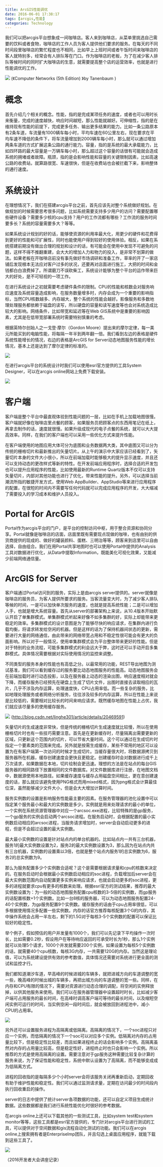 ```yaml
---
title: ArcGIS性能调优
date: 2016-06-01 17:38:17
tags: [arcgis,性能]
categories: Technology
---
```

我们可以把arcgis平台想象成一间咖啡店。客人来到咖啡店，从菜单里挑选自己需要的饮料或者食物，咖啡店的工作人员为客人提供他们要求的服务。在每天的不同时间段里咖啡店的繁忙程度也不相同，比如早上上班时间或者午饭时间来咖啡店的客人就特别多，经常会有人排队等在门口。作为咖啡店的老板，为了在减少客人排队等候时间的同时扩大咖啡店的生意，就需要提高整个店的运营效率，也就是进行性能调优的工作。

![](http://i.imgur.com/QPOFtAN.png)
(《Computer Networks (5th Edition) 》by Tanenbaum )

# 概念 #

首先介绍几个相关的概念。性能，指的是完成某项任务的速度，或者也可以用时长来衡量，完成的速度越快，响应时间越短，那么性能就越好。可伸缩性，指的是在维持现有性能的前提下，完成更多任务、输出更多结果的能力。比如一条公路原本有2条车道，车流量有1000辆车每小时，平均车速在60公里左右，现在要求在平均车速不降低的条件下，将车流量增加到2000辆车每小时，那么就可以通过增加两条车道的方式扩展这条公路的通行能力。容量，指的是系统的最大承载能力，比如四环路的最大容量是一万辆车每小时，那么超过这个容量的话很有可能就会造成系统的拥堵或者故障。瓶颈，指的是会影响性能和容量的关键限制因素，比如高速公路的收费站，就算路很宽、车速很快，但是在收费站也会被拦截下来，影响整体的通行速度。

# 系统设计 #

在理想情况下，我们在搭建arcgis平台之前，首先应该先对整个系统做好规划。在做规划的时候需要思考很多问题，比如系统需要支持多少用户的访问？需要配置哪些硬件设备？需要多少核的cpu支持？用户的工作流都有哪些？工作流的服务时间要多长？系统的容量需要多大？等等。

如果系统设计规划的好的话，能够使资源的利用率最大化，用更少的硬件和花费得到更好的性能和可扩展性，同时也能使用户得到较好的使用体验。相反，如果在系统搭建前期没有做出合理的规划和设计的话，有可能会在使用中发现不可避免的问题，这样不得不推翻重建，会大大的增加人力和物力的投入，是非常不划算的做法。如果老板在开咖啡店前没有事先做好市场调研和准备工作，草率的开了一家店铺后发现根本无法应对客户过多的状况，还要再对店面进行施工，大把的时间和金钱都白白浪费掉了。所谓磨刀不误砍柴工，系统设计能够为整个平台的运作带来巨大的好处，是不可轻视的一项工作。

在进行系统设计之初就需要考虑硬件条件的限制。CPU的性能和核数会对服务响应速度及系统容量造成影响，在服务数量增多时，内存会成为一个重要的影响指标，当然CPU核数越多、内存越大，整个系统的性能会越好。影像服务和多数地理处理服务都依赖于磁盘的读写，所以硬盘的容量和读写速度等也会对系统造成比较大的影响。网络条件，比如带宽和延迟等在Web GIS系统中是重要的影响因素，尤其是在低带宽部署系统时需要特别慎重的考虑。

根据英特尔创始人之一戈登·摩尔（Gordon Moore）提出来的摩尔定律，每一美元所能买到的电脑性能，将每隔一年半到两年翻一倍。我们看到左边的表格是硬件系统性能增长的情况，右边的表格是ArcGIS for Server动态地图服务性能的增长情况，基本上还是达到了摩尔定律的标准的。

![](http://i.imgur.com/ncXbBEi.png)

在进行arcgis平台的系统设计时我们可以使用esri官方提供的工具System Designer，可以在arcgis online网站上免费下载安装。

![](http://i.imgur.com/xmoiQwd.png)

# 客户端 #

客户端是整个平台中最直观体验到性能问题的一层，比如在手机上加载地图很慢。客户端就好像在咖啡店里点餐的顾客，如果服务员把顾客点的东西用笔记在纸上，再拿去制作的话，速度就很慢。如果升级成现代的电子点餐的系统，就可以大大提高效率。同样，在我们的客户端也可以采用一些优化方式来提升性能。

在客户端使用的地图应用大体可分为底图和业务数据两大类，其中底图又可以分为传统的栅格切片和最新推出的矢量切片。从上午的演示中大家应该已经看到了，矢量切片本身的文件大小很小，所以在前端加载时能够极大的提升显示速度，并且还可以支持动态的更改样式等新的特性。在开发前端应用程序时，选择合适的开发包也可以提升应用程序的性能，比如使用最新的Runtime Quartz版本不仅可以支持矢量切片，内部对其他功能也进行了优化，带来性能的提升。另外，可以选择当前潮流所指的敏捷开发方式，使用Web AppBuilder、AppStudio等来进行应用程序的配置，在很短的时间内不需要写任何代码就可以完成应用程序的开发，大大缩减了需要投入的学习成本和维护人员投入。

# Portal for ArcGIS #

Portal作为arcgis平台的门户，是平台的控制访问中枢，用于整合资源和协同分享。Portal就像是咖啡店的店面，店面里既有需要现点现做的咖啡，也有由别的供货商提供的现成的、做好的罐装颜料、蛋糕、三明治等等，顾客来到店里可以自由选择，自由组合。我们在用Portal共享地图时也可以使用Portal中提供的Analysis工具对数据进行优化，从Data中提取Information，既能美化可视化效果，又能减少前端网络通信量。

# ArcGIS for Server #

客户端通过Portal访问到的服务，实际上是由arcgis server提供的。server就像是咖啡店的服务员，为客人提供所要求的服务。当客流量变大时，为了减少客人排队等候的时间，一是可以加快单次服务的速度，也就是提高系统性能；二是可以增加人手，也就是增大系统容量。首先从server的部署架构上来说，从10.4版本开始默认开启了单集群模式。单集群模式听起来好像不如多集群的好，实际上却能带来更稳定的效率。多集群模式的设计意图是为了能够尽快的响应请求，在集群内进行负载均衡，将请求转发给空闲的机器。但是这样的话为了保持机器间状态的更新，需要进行大量的网络通信，由此带来的网络带宽占用和不稳定性很可能会有更大的负面影响。所以对于一般情况，使用单集群模式会为平台整体带来更好的性能。但是对于特别的业务流程，可能多集群模式的利会远大于弊，这时还可以手动开启多集群模式。具体情况需要根据对实际使用情况的监控来调整。

不同类型的服务本身的性能也有高低之分。以最常用的功能，REST导出地图为测试基准，我们可以看到缓存过的服务要比动态地图服务的性能高。动态地图服务会在前端加载时进行动态投影，以及在服务器上动态的渲染出图，响应速度相对就会下降，而缓存服务已经预先在硬盘上生成了切片文件，出图时直接去读取相应的瓦片，几乎不涉及内存运算，处理速度快，CPU占用率低。而一些复杂的服务，比如地理处理服务或者网络分析服务，往往涉及较多的内存运算，所以在性能上来说是比较低的，需要相对比较长的时间来响应请求。既然缓存地图在性能上占优，我们就应该尽量多的使用缓存服务。

![](http://i.imgur.com/PkIbHV2.png)
(http://blog.csdn.net/linghe301/article/details/20469591)

矢量切片的生成速度非常快，但是传统的栅格切片生成速度就比较慢，所以在使用栅格切片时也有一些技巧需要注意。首先是在更新缓存时，尽量隔离出需要更新的区域，只更新这个范围内的切片，可以节省大量时间。这个可以通过在生成切片时指定一个要素类的范围来完成。另外就是按需生成缓存，某些不常用的地区可以设置为在有客户端第一次访问的时候才生成切片。当缓存量很大时，将数据源拷贝到服务器所在机器，缓存创建速度会更快且更稳定。创建缓存时会对数据进行成千上万次请求，如果数据在本地，切片绘制会更迅速。理想的方法是在站点的每台GIS服务器的相同路径下放置相同的文件数据库。对文件数据库进行注册，在地图文档中，数据源使用本地路径。如果缓存速度与缓存占用磁盘空间相比，更在意创建速度的话，那么就应该避免使用PNG格式而用mixed格式，因为png格式会计算最佳位深，虽然能够减少文件大小，但是会大大增加计算时间。

服务实例数的设置是影响服务性能最主要的因素。在服务管理器的池化设置中可以指定某个服务最小和最大的实例数是多少。实例就是用来处理请求的最小的单位，一个实例在系统资源管理器中对应一个arcsoc.exe进程，比较特殊的是gp服务，一个gp服务的实例会启动两个arcsoc进程。在服务启动时，会根据配置的最小实例数启动相应的arcsoc进程，当服务请求增加时，server会自动启动更多的进程，但是不会超过设置的最大实例数。

最大最小实例数的设置是针对站点内的单台机器的。比如站点内一共有三台机器，服务1的最大实例数设置为2，服务2的最大实例数设置为3，那么因为在站点内共有三台机器，实例数的设置乘以3倍，也就是整个站点内服务1的总实例数为6，服务2的总实例数为9。

那么为服务配置多少个实例数合适呢？这个是需要根据请求量和cpu的核数来决定的。在服务启动时会根据最小实例数启动相应的soc进程，负载增加后server会在最大实例数范围内自动配置更多实例来响应请求，也就会启动更多的soc进程，更多的进程就要求cpu有更多的核数来处理。根据esri官方的测试结果，推荐的最大实例数设置为：为一般的动态地图服务配置cpu核数的3-5倍的实例数，而gp服务的话配置核数+1个实例数。比如一台8核的服务器，可以为动态地图服务配置24-40个实例数，为gp服务配置9个实例数。缓存服务的话由于cpu占用率很低，可以多根据使用情况多配置一些实例数。内存的话官方推荐每核配置3个G的内存，其中操作系统会占用一半左右，剩下的1.5G对于每核3-5个实例数的配置可以保证比较好的稳定性。

举个例子，假如预估的用户并发量有1000个，我们可以先记录下平均操作一次时长，比如需要0.2秒，假设用户在等待响应返回的可承受时长为1秒，那么1个实例就可以处理5个请求，1000个并发就需要200个实例，如果设置为每核5个实例数的话，就需要40个cpu核数，每核3G内存，一共需要120G的内存。当然这是理论值，可以为系统建设提供有效的参考数值，具体情况还需要对系统进行更全面的测试和监控才行。

我们都知道潮汐车道，早高峰的时候进城的车辆多，就把进城方向的车道调整的宽一些，晚高峰的时候出城的车辆多，再把出城方向的车道调整的宽一些。同样，在内存和CPU有限的情况下，需要对资源进行动态合理的调配，将空闲的实例释放掉，以供其他服务来使用。我们可以在服务器管理器中设置超时时长，比如减少客户端可占用服务的最长时间，在高峰时调高客户端可等待的最长时间，以及缩短空闲实例可运行的时间，当实例空闲一段时间后，就会被放回到进程池中，减小CPU的占用率。

![](http://i.imgur.com/LfKfyEL.gif)

另外还可以设置服务进程为高隔离或低隔离。高隔离的情况下，一个soc进程只对应一个实例，而低隔离的情况下一个soc可以对应多个实例。低隔离对内存的占用量比较下，但是稳定性比较差，而且如果进程终止的话会影响多个实例。高隔离虽然对内存的占用量比较高，但是稳定性好，进程终止时也只会影响一个实例。所以推荐的方式是使用高隔离的设置。需要注意对于gp服务这种需要比较复杂计算的服务来说，为了保证性能和稳定性，系统中默认设置为了高隔离，而不能够变成成为低隔离方式。

进程的回收指的是每隔多少个小时server会将该服务关闭再重新启动，定期回收有助于维护性能和稳定性。我们可以通过监测请求量，定期在访问最少的时间段内执行回收重启的操作。

server的日志中提供了统计server各项数据的功能，还可以自定义项目生成统计数据。这些数据都是我们进行系统性能优化时很好的参考数据。

在arcgis online上还可以下载其他的一些测试工具，比如system test和system monitor等等，这些工具都是esri官方提供的，专门针对arcgis平台进行测试的工具，可以提供对于空间数据和gis流程自动化测试的功能。我们可以在arcgis online上搜索拥有者是EnterpriseImp团队，并且勾选上桌面应用程序，就能下载到这些工具了。

![](http://i.imgur.com/FJkhZjy.png)

（2016开发者大会讲座记录）








